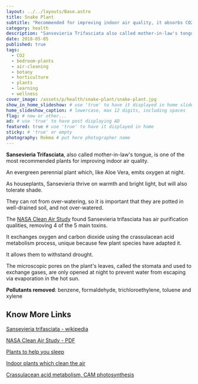 ```yaml
---
layout: ../../layouts/Base.astro
title: Snake Plant
subtitle: "Recommended for improving indoor air quality, it absorbs CO2 at night."
category: health
description: "Sansevieria Trifasciata also called mother-in-law's tongue is one of the most recommended plants for improving indoor air quality. An evergreen perennial..."
date: 2018-05-05
published: true
tags:
  - CO2
  - bedroom-plants
  - air-cleaning
  - botany
  - horticulture
  - plants
  - learning
  - wellness
cover_image: /assets/p/health/snake-plant/snake-plant.jpg
show_in_home_slideshow: # use 'true' to have it displayed in home slideshow
home_slideshow_caption: # lowercase, max 12 digits, including spaces
flag: # new or other...
ad: # use 'true' to have post displaying AD
featured: true # use 'true' to have it displayed in home
sticky: # 'true' or empty
photography: Rokma # put here photographer name
---
```


**Sansevieria Trifasciata**, also called mother-in-law's tongue, is one of the most recommended plants for improving indoor air quality.

An evergreen perennial plant which, like Aloe Vera, emits oxygen at night.

As houseplants, Sansevieria thrive on warmth and bright light, but will also tolerate shade.

They can rot from over-watering, so it is important that they are potted in well-drained soil, and not over-watered.

The [NASA Clean Air Study](https://en.wikipedia.org/wiki/NASA_Clean_Air_Study) found Sansevieria trifasciata has air purification qualities, removing 4 of the 5 main toxins.

It exchanges oxygen and carbon dioxide using the crassulacean acid metabolism process, unique because few plant species have adapted it.

It allows them to withstand drought.

The microscopic pores on the plant's leaves, called the stomata and used to exchange gases, are only opened at night to prevent water from escaping via evaporation in the hot sun.

**Pollutants removed**: benzene, formaldehyde, trichloroethylene, toluene and xylene

## Know More Links

[Sansevieria trifasciata - wikipedia](https://en.wikipedia.org/wiki/Sansevieria_trifasciata)

[NASA Clean Air Study - PDF](https://ntrs.nasa.gov/archive/nasa/casi.ntrs.nasa.gov/19930073077.pdf)

[Plants to help you sleep](http://www.naturallivingideas.com/12-plants-for-your-bedroom-to-help-you-sleep/)

[Indoor plants which clean the air](https://www.livescience.com/38445-indoor-plants-clean-air.html)

[Crassulacean acid metabolism, CAM photosynthesis](https://en.wikipedia.org/wiki/Crassulacean_acid_metabolism)
